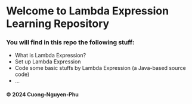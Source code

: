 # Welcome to Lambda Expression Learning Repository
### You will find in this repo the following stuff:
* What is Lambda Expression? 
* Set up Lambda Expression
* Code some basic stuffs by Lambda Expression (a Java-based source code)
* ...


#### © 2024 Cuong-Nguyen-Phu
